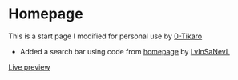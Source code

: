 # Homepage
This is a start page I modified for personal use by [0-Tikaro](https://github.com/0-Tikaro/minimum-viable-startpage)

* Added a search bar using code from [homepage](https://github.com/LvInSaNevL/homepage) by [LvInSaNevL](https://github.com/LvInSaNevL)

[Live preview](https://jamtarty.github.io/homepage/)
